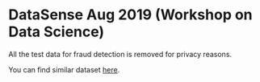 # DataSense Aug 2019 (Workshop on Data Science)

All the test data for fraud detection is removed for privacy reasons.

You can find similar dataset [here](https://www.kaggle.com/datasets).